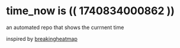 # time_now is (( 1740834000862 ))

an automated repo that shows the currnent time

inspired by [breakingheatmap](https://github.com/breakingheatmap/breakingheatmap)
